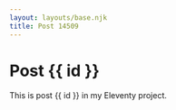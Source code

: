 ```yaml
---
layout: layouts/base.njk
title: Post 14509
---
```


# Post {{ id }}

This is post {{ id }} in my Eleventy project.
